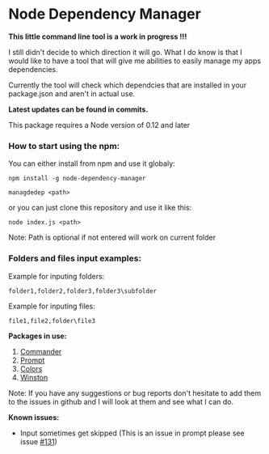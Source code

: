 # Node Dependency Manager

**This little command line tool is a work in progress !!!**

I still didn't decide to which direction it will go. What I do know is
that I would like to have a tool that will give me abilities to easily manage my apps dependencies.

Currently the tool will check which dependcies that are installed in
your package.json and aren't in actual use.

**Latest updates can be found in commits.**

This package requires a Node version of 0.12 and later

### How to start using the npm:

You can either install from npm and use it globaly:

```npm install -g node-dependency-manager``` 

```managdedep <path>```

or you can just clone this repository and use it like this:

```node index.js <path>```

Note: Path is optional if not entered will work on current folder

### Folders and files input examples:

Example for inputing folders:

    folder1,folder2,folder3,folder3\subfolder

Example for inputing files:

    file1,file2,folder\file3

**Packages in use:**
1. [Commander](https://github.com/tj/commander.js/ "Commander github")
2. [Prompt](https://github.com/flatiron/prompt "Prompt github")
3. [Colors](https://github.com/Marak/colors.js "Colors github")
3. [Winston](https://github.com/winstonjs/winston "Winston github")

Note: If you have any suggestions or bug reports don't hesitate to add
them to the issues in github and I will look at them and see what I can do.

**Known issues:**
- Input sometimes get skipped (This is an issue in prompt please see issue [#131](https://github.com/flatiron/prompt/issues/132))
